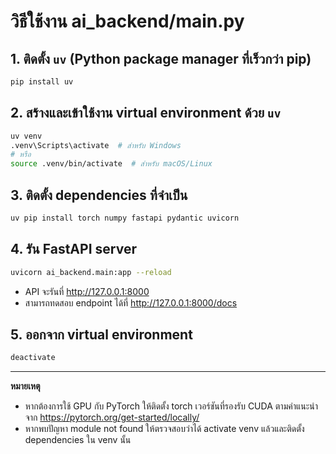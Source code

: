 # วิธีใช้งาน ai_backend/main.py

## 1. ติดตั้ง `uv` (Python package manager ที่เร็วกว่า pip)

```sh
pip install uv
```

## 2. สร้างและเข้าใช้งาน virtual environment ด้วย `uv`

```sh
uv venv
.venv\Scripts\activate  # สำหรับ Windows
# หรือ
source .venv/bin/activate  # สำหรับ macOS/Linux
```

## 3. ติดตั้ง dependencies ที่จำเป็น

```sh
uv pip install torch numpy fastapi pydantic uvicorn
```

## 4. รัน FastAPI server

```sh
uvicorn ai_backend.main:app --reload
```

- API จะรันที่ http://127.0.0.1:8000
- สามารถทดสอบ endpoint ได้ที่ http://127.0.0.1:8000/docs

## 5. ออกจาก virtual environment

```sh
deactivate
```

---

**หมายเหตุ**
- หากต้องการใช้ GPU กับ PyTorch ให้ติดตั้ง torch เวอร์ชันที่รองรับ CUDA ตามคำแนะนำจาก https://pytorch.org/get-started/locally/
- หากพบปัญหา module not found ให้ตรวจสอบว่าได้ activate venv แล้วและติดตั้ง dependencies ใน venv นั้น